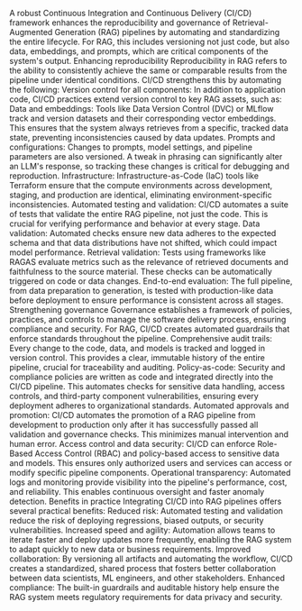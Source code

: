 A robust Continuous Integration and Continuous Delivery (CI/CD) framework enhances the reproducibility and governance of Retrieval-Augmented Generation (RAG) pipelines by automating and standardizing the entire lifecycle. For RAG, this includes versioning not just code, but also data, embeddings, and prompts, which are critical components of the system's output. 
Enhancing reproducibility
Reproducibility in RAG refers to the ability to consistently achieve the same or comparable results from the pipeline under identical conditions. CI/CD strengthens this by automating the following: 
Version control for all components: In addition to application code, CI/CD practices extend version control to key RAG assets, such as:
Data and embeddings: Tools like Data Version Control (DVC) or MLflow track and version datasets and their corresponding vector embeddings. This ensures that the system always retrieves from a specific, tracked data state, preventing inconsistencies caused by data updates.
Prompts and configurations: Changes to prompts, model settings, and pipeline parameters are also versioned. A tweak in phrasing can significantly alter an LLM's response, so tracking these changes is critical for debugging and reproduction.
Infrastructure: Infrastructure-as-Code (IaC) tools like Terraform ensure that the compute environments across development, staging, and production are identical, eliminating environment-specific inconsistencies.
Automated testing and validation: CI/CD automates a suite of tests that validate the entire RAG pipeline, not just the code. This is crucial for verifying performance and behavior at every stage.
Data validation: Automated checks ensure new data adheres to the expected schema and that data distributions have not shifted, which could impact model performance.
Retrieval validation: Tests using frameworks like RAGAS evaluate metrics such as the relevance of retrieved documents and faithfulness to the source material. These checks can be automatically triggered on code or data changes.
End-to-end evaluation: The full pipeline, from data preparation to generation, is tested with production-like data before deployment to ensure performance is consistent across all stages. 
Strengthening governance
Governance establishes a framework of policies, practices, and controls to manage the software delivery process, ensuring compliance and security. For RAG, CI/CD creates automated guardrails that enforce standards throughout the pipeline. 
Comprehensive audit trails: Every change to the code, data, and models is tracked and logged in version control. This provides a clear, immutable history of the entire pipeline, crucial for traceability and auditing.
Policy-as-code: Security and compliance policies are written as code and integrated directly into the CI/CD pipeline. This automates checks for sensitive data handling, access controls, and third-party component vulnerabilities, ensuring every deployment adheres to organizational standards.
Automated approvals and promotion: CI/CD automates the promotion of a RAG pipeline from development to production only after it has successfully passed all validation and governance checks. This minimizes manual intervention and human error.
Access control and data security: CI/CD can enforce Role-Based Access Control (RBAC) and policy-based access to sensitive data and models. This ensures only authorized users and services can access or modify specific pipeline components.
Operational transparency: Automated logs and monitoring provide visibility into the pipeline's performance, cost, and reliability. This enables continuous oversight and faster anomaly detection. 
Benefits in practice
Integrating CI/CD into RAG pipelines offers several practical benefits:
Reduced risk: Automated testing and validation reduce the risk of deploying regressions, biased outputs, or security vulnerabilities.
Increased speed and agility: Automation allows teams to iterate faster and deploy updates more frequently, enabling the RAG system to adapt quickly to new data or business requirements.
Improved collaboration: By versioning all artifacts and automating the workflow, CI/CD creates a standardized, shared process that fosters better collaboration between data scientists, ML engineers, and other stakeholders.
Enhanced compliance: The built-in guardrails and auditable history help ensure the RAG system meets regulatory requirements for data privacy and security. 